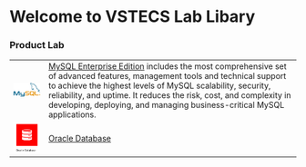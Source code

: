 # Welcome to VSTECS Lab Libary
### Product Lab ###
|  | |
| ------------- | ------------- |
| <img src="/img/mysql/mysql.png" width=300>   | [MySQL Enterprise Edition](Mysql) includes the most comprehensive set of advanced features, management tools and technical support to achieve the highest levels of MySQL scalability, security, reliability, and uptime. It reduces the risk, cost, and complexity in developing, deploying, and managing business-critical MySQL applications.
| <img src="/img/odb/odb1.png" width=300>   | [Oracle Database](odb)
